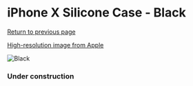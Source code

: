# iPhone X Silicone Case - Black

[Return to previous page](/iphone_x)

[High-resolution image from Apple](https://store.storeimages.cdn-apple.com/8756/as-images.apple.com/is/MQT12?wid=4500&hei=4500&fmt=png)

<div style="width: 384px"><img src="/everysource/MQT12.png" alt="Black"></div>

### Under construction
